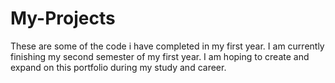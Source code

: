 # My-Projects
These are some of the code i have completed in my first year. I am currently finishing my second semester of my first year. I am hoping to create and expand on this portfolio during my study and career.
